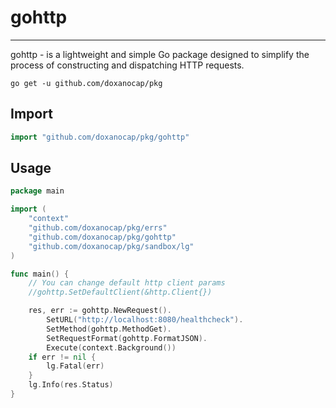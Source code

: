 # gohttp
___
gohttp -  is a lightweight and simple Go package designed to simplify the process of constructing and dispatching HTTP requests.

```shell
go get -u github.com/doxanocap/pkg
```

## Import
```go
import "github.com/doxanocap/pkg/gohttp"
```

## Usage

```go
package main

import (
	"context"
	"github.com/doxanocap/pkg/errs"
	"github.com/doxanocap/pkg/gohttp"
	"github.com/doxanocap/pkg/sandbox/lg"
)

func main() {
	// You can change default http client params
	//gohttp.SetDefaultClient(&http.Client{})

	res, err := gohttp.NewRequest().
		SetURL("http://localhost:8080/healthcheck").
		SetMethod(gohttp.MethodGet).
		SetRequestFormat(gohttp.FormatJSON).
		Execute(context.Background())
	if err != nil {
		lg.Fatal(err)
	}
	lg.Info(res.Status)
}
```
